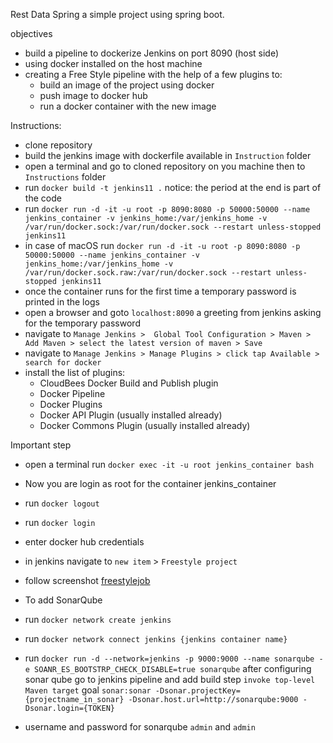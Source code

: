 Rest Data Spring 
a simple project using spring boot.

objectives
- build a pipeline to dockerize Jenkins on port 8090 (host side) 
- using docker installed on the host machine
- creating a Free Style pipeline with the help of a few plugins to:
    - build an image of the project using docker
    - push image to docker hub 
    - run a docker container with the new image 
    
Instructions: 
- clone repository
- build the jenkins image with dockerfile available in `Instruction` folder
- open a terminal and go to cloned repository on you machine then to `Instructions` folder
- run `docker build -t jenkins11 .`  notice: the period at the end is part of the code   
- run `docker run -d -it -u root -p 8090:8080 -p 50000:50000 --name jenkins_container -v jenkins_home:/var/jenkins_home -v /var/run/docker.sock:/var/run/docker.sock --restart unless-stopped jenkins11`
- in case of macOS run `docker run -d -it -u root -p 8090:8080 -p 50000:50000 --name jenkins_container -v jenkins_home:/var/jenkins_home -v /var/run/docker.sock.raw:/var/run/docker.sock --restart unless-stopped jenkins11`  
- once the container runs for the first time a temporary password is printed in the logs
- open a browser and goto `localhost:8090` a greeting from jenkins asking for the temporary password
- navigate to `Manage Jenkins >  Global Tool Configuration > Maven > Add Maven > select the latest version of maven > Save`   
- navigate to `Manage Jenkins > Manage Plugins > click tap Available > search for docker`
- install the list of plugins:
    - CloudBees Docker Build and Publish plugin
    - Docker Pipeline
    - Docker Plugins
    - Docker API Plugin (usually installed already)
    - Docker Commons Plugin (usually installed already)

Important step    
- open a terminal run `docker exec -it -u root jenkins_container bash`
- Now you are login as root for the container jenkins_container
- run `docker logout`
- run `docker login`
- enter docker hub credentials

- in jenkins navigate to `new item` > `Freestyle project`
- follow screenshot
[freestylejob](Instructions/job-restdataspring-configure.pdf)
  
* To add SonarQube
- run `docker network create jenkins`
- run `docker network connect jenkins {jenkins container name}`  
- run `docker run -d --network=jenkins -p 9000:9000 --name sonarqube -e SOANR_ES_BOOTSTRP_CHECK_DISABLE=true sonarqube`
after configuring sonar qube go to jenkins pipeline and add build step
`invoke top-level Maven target` goal `sonar:sonar -Dsonar.projectKey={projectname_in_sonar} -Dsonar.host.url=http://sonarqube:9000 -Dsonar.login={TOKEN}`
  
- username and password for sonarqube `admin` and `admin`